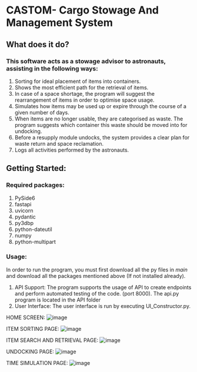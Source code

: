 # CASTOM- Cargo Stowage And Management System

## What does it do?

### This software acts as a stowage advisor to astronauts, assisting in the following ways:
1) Sorting for ideal placement of items into containers.
2) Shows the most efficient path for the retrieval of items.
3) In case of a space shortage, the program will suggest the rearrangement of items in order to optimise space usage.
4) Simulates how items may be used up or expire through the course of a given number of days.
5) When items are no longer usable, they are categorised as waste. The program suggests which container this waste should be moved into for undocking.
6) Before a resupply module undocks, the system provides a clear plan for waste return and space reclamation.
7) Logs all activities performed by the astronauts.

## Getting Started:
### Required packages:
1) PySide6
2) fastapi
3) uvicorn
4) pydantic
5) py3dbp
6) python-dateutil
7) numpy
8) python-multipart

### Usage:
In order to run the program, you must first download all the py files in _main_ and download all the packages mentioned above (If not installed already).
1) API Support: The program supports the usage of API to create endpoints and perform automated testing of the code. (port 8000). The api.py program is located in the API folder
2) User Interface: The user interface is run by executing UI_Constructor.py.

HOME SCREEN:
![image](https://github.com/user-attachments/assets/aebdd861-dd32-4981-ac95-5e2adf53ab03)

ITEM SORTING PAGE:
![image](https://github.com/user-attachments/assets/c9f14bba-4b7a-4e11-99d7-6d172fba6d2e)

ITEM SEARCH AND RETRIEVAL PAGE:
![image](https://github.com/user-attachments/assets/9156332f-1e25-4bbe-8f79-44cdf199ad80)

UNDOCKING PAGE:
![image](https://github.com/user-attachments/assets/1a7eeac4-aef3-4f1d-b281-60914d6334be)

TIME SIMULATION PAGE:
![image](https://github.com/user-attachments/assets/88e3cb2e-a53a-4969-bdc2-c62be4601316)

   


